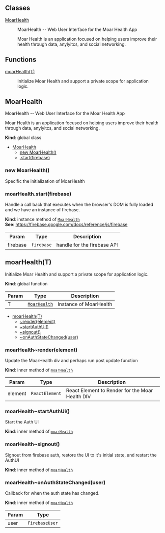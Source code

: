 ## Classes

<dl>
<dt><a href="#MoarHealth">MoarHealth</a></dt>
<dd><p>MoarHealth -- Web User Interface for the Moar Health App</p>
<p><p>
Moar Health is an application focused on helping users improve their health through data, anylyitcs, and social
networking.</p>
</dd>
</dl>

## Functions

<dl>
<dt><a href="#moarHealth">moarHealth(T)</a></dt>
<dd><p>Initialize Moar Health and support a private scope for application logic.</p>
</dd>
</dl>

<a name="MoarHealth"></a>

## MoarHealth
MoarHealth -- Web User Interface for the Moar Health App
<p>
Moar Health is an application focused on helping users improve their health through data, anylyitcs, and social
networking.

**Kind**: global class  

* [MoarHealth](#MoarHealth)
    * [new MoarHealth()](#new_MoarHealth_new)
    * [.start(firebase)](#MoarHealth+start)

<a name="new_MoarHealth_new"></a>

### new MoarHealth()
Specific the initialization of MoarHealth

<a name="MoarHealth+start"></a>

### moarHealth.start(firebase)
Handle a call back that executes when the browser's DOM is fully loaded and we have an instance of firebase.

**Kind**: instance method of [<code>MoarHealth</code>](#MoarHealth)  
**See**: https://firebase.google.com/docs/reference/js/firebase  

| Param | Type | Description |
| --- | --- | --- |
| firebase | <code>firebase</code> | handle for the firebase API |

<a name="moarHealth"></a>

## moarHealth(T)
Initialize Moar Health and support a private scope for application logic.

**Kind**: global function  

| Param | Type | Description |
| --- | --- | --- |
| T | [<code>MoarHealth</code>](#MoarHealth) | Instance of MoarHealth |


* [moarHealth(T)](#moarHealth)
    * [~render(element)](#moarHealth..render)
    * [~startAuthUi()](#moarHealth..startAuthUi)
    * [~signout()](#moarHealth..signout)
    * [~onAuthStateChanged(user)](#moarHealth..onAuthStateChanged)

<a name="moarHealth..render"></a>

### moarHealth~render(element)
Update the MoarHealth div and perhaps run post update function

**Kind**: inner method of [<code>moarHealth</code>](#moarHealth)  

| Param | Type | Description |
| --- | --- | --- |
| element | <code>ReactElement</code> | React Element to Render for the Moar Health DIV |

<a name="moarHealth..startAuthUi"></a>

### moarHealth~startAuthUi()
Start the Auth UI

**Kind**: inner method of [<code>moarHealth</code>](#moarHealth)  
<a name="moarHealth..signout"></a>

### moarHealth~signout()
Signout from firebase auth, restore the UI to it's initial state, and restart the AuthUI

**Kind**: inner method of [<code>moarHealth</code>](#moarHealth)  
<a name="moarHealth..onAuthStateChanged"></a>

### moarHealth~onAuthStateChanged(user)
Callback for when the auth state has changed.

**Kind**: inner method of [<code>moarHealth</code>](#moarHealth)  

| Param | Type |
| --- | --- |
| user | <code>FirebaseUser</code> | 

